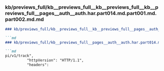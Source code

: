 ### kb/previews_full/kb__previews_full__kb__previews_full__kb__previews_full__pages__auth__auth.har.part014.md.part001.md.part002.md.md

```md
### kb/previews_full/kb__previews_full__kb__previews_full__pages__auth__auth.har.part014.md.part001.md.part002.md

```md
### kb/previews_full/kb__previews_full__pages__auth__auth.har.part014.md.part001.md (part 002)

```md
pi/v1/track",
          "httpVersion": "HTTP/1.1",
          "headers": 
```

```

```

```
